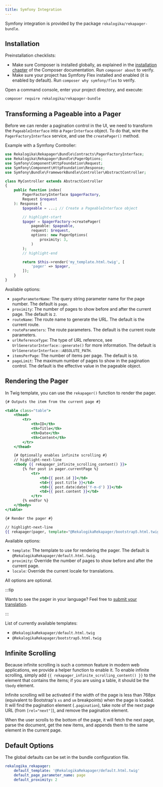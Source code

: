 ```yaml
---
title: Symfony Integration
---
```


Symfony integration is provided by the package `rekalogika/rekapager-bundle`.

## Installation

Preinstallation checklists:

* Make sure Composer is installed globally, as explained in the [installation
  chapter](https://getcomposer.org/doc/00-intro.md) of the Composer
  documentation. Run `composer about` to verify.
* Make sure your project has Symfony Flex installed and enabled (it is enabled
  by default). Run `composer why symfony/flex` to verify.

Open a command console, enter your project directory, and execute:

```bash
composer require rekalogika/rekapager-bundle
```

## Transforming a Pageable into a Pager

Before we can render a pagination control in the UI, we need to transform the
`PageableInterface` into a `PagerInterface` object. To do that, wire the
`PagerFactoryInterface` service, and use the `createPager()` method.

Example with a Symfony Controller:

```php
use Rekalogika\Rekapager\Bundle\Contracts\PagerFactoryInterface;
use Rekalogika\Rekapager\Bundle\PagerOptions;
use Symfony\Component\HttpFoundation\Request;
use Symfony\Component\HttpFoundation\Response;
use Symfony\Bundle\FrameworkBundle\Controller\AbstractController;

class MyController extends AbstractController
{
    public function index(
        PagerFactoryInterface $pagerFactory,
        Request $request
    ): Response {
        $pageable = ...; // Create a PageableInterface object

        // highlight-start
        $pager = $pagerFactory->createPager(
            pageable: $pageable,
            request: $request,
            options: new PagerOptions(
                proximity: 3,
            )
        );
        // highlight-end

        return $this->render('my_template.html.twig', [
            'pager' => $pager,
        ]);
    }
}
```

Available options:

* `pageParameterName`: The query string parameter name for the page number.
  The default is `page`.
* `proximity`: The number of pages to show before and after the current page.
  The default is `2`.
* `routeName`: The route name to generate the URL. The default is the current
  route.
* `routeParameters`: The route parameters. The default is the current route
  parameters.
* `urlReferenceType`: The type of URL reference, see
  `UrlGeneratorInterface::generate()` for more information. The default is
  `UrlGeneratorInterface::ABSOLUTE_PATH`.
* `itemsPerPage`: The number of items per page. The default is `50`.
* `pageLimit`: The maximum number of pages to show in the pagination control.
  The default is the effective value in the pageable object.

## Rendering the Pager

In Twig template, you can use the `rekapager()` function to render the pager.

```handlebars
{# Outputs the item from the current page #}

<table class="table">
    <thead>
        <tr>
            <th>ID</th>
            <th>Title</th>
            <th>Date</th>
            <th>Content</th>
        </tr>
    </thead>

    {# Optionally enables infinite scrolling #}
    // highlight-next-line
    <tbody {{ rekapager_infinite_scrolling_content() }}>
        {% for post in pager.currentPage %}
            <tr>
                <td>{{ post.id }}</td>
                <td>{{ post.title }}</td>
                <td>{{ post.date|date('Y-m-d') }}</td>
                <td>{{ post.content }}</td>
            </tr>
        {% endfor %}
    </tbody>
</table>

{# Render the pager #}

// highlight-next-line
{{ rekapager(pager, template="@RekalogikaRekapager/bootstrap5.html.twig") }}
```

Available options:

* `template`: The template to use for rendering the pager. The default is
  `@RekalogikaRekapager/default.html.twig`.
* `proximity`: Override the number of pages to show before and after the current
  page.
* `locale`: Override the current locale for translations.

All options are optional.

:::tip

Wants to see the pager in your language? Feel free to [submit your translation](https://github.com/rekalogika/rekapager/tree/main/packages/rekapager-bundle/translations).

:::

List of currently available templates:

* `@RekalogikaRekapager/default.html.twig`
* `@RekalogikaRekapager/bootstrap5.html.twig`

## Infinite Scrolling

Because infinite scrolling is such a common feature in modern web applications,
we provide a helper function to enable it. To enable infinite scrolling, simply
add `{{ rekapager_infinite_scrolling_content() }}` to the element that contains
the items; if you are using a table, it should be the `tbody` element.

Infinite scrolling will be activated if the width of the page is less than 768px
(equivalent to Bootstrap's `xs` and `sm` breakpoints) when the page is loaded.
It will find the pagination element (`.pagination`), take note of the next page
URL (from `[rel="next"]`), and remove the pagination element.

When the user scrolls to the bottom of the page, it will fetch the next page,
parse the document, get the new items, and appends them to the same element in
the current page.

## Default Options

The global defaults can be set in the bundle configuration file.

```yaml title="config/packages/rekapager.yaml"
rekalogika_rekapager:
    default_template: '@RekalogikaRekapager/default.html.twig'
    default_page_parameter_name: page
    default_proximity: 2
```